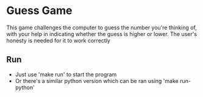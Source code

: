# Guess Game
This game challenges the computer to guess the number you're thinking of, with your help in indicating whether the guess is higher or lower. The user's honesty is needed for it to work correctly

## Run
- Just use 'make run' to start the program
- Or there's a similar python version which can be ran using 'make run-python'